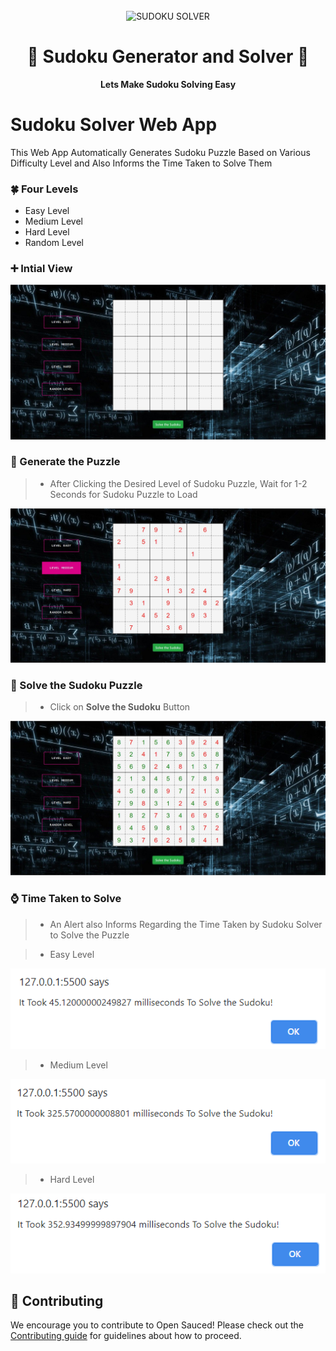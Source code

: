 <div align="center">
  <br>
  <img alt="SUDOKU SOLVER" src="https://i.ibb.co/pvxKJcC/SUDOKU-LOGO.png" width="300px">
  <h1>🧩 Sudoku Generator and Solver 🧩</h1>
  <strong>Lets Make Sudoku Solving Easy</strong>
</div>

# Sudoku Solver Web App

This Web App Automatically Generates Sudoku Puzzle Based on Various Difficulty Level and Also Informs the Time Taken to Solve Them

### 🍀 Four Levels 

- Easy Level
- Medium Level
- Hard Level
- Random Level

### ➕ Intial View

<p align="center">
  <img src="image/INTIAL_VIEW.jpg" width="700" alt="Intial View of App">
</p>

### 🧩 Generate the Puzzle

>- After Clicking the Desired Level of Sudoku Puzzle, Wait for 1-2 Seconds for Sudoku Puzzle to Load

<p align="center">
  <img src="image/PUZZLE_LOADED.jpg" width="700" alt="Sudoku Puzzle Loaded Image">
</p>

### 🤔 Solve the Sudoku Puzzle

>- Click on **Solve the Sudoku** Button

<p align="center">
  <img src="image/FINAL_SOLVED.jpg" width="700" alt="Final Solved Puzzle">
</p>

### ⌚ Time Taken to Solve

>- An Alert also Informs Regarding the Time Taken by Sudoku Solver to Solve the Puzzle

>- Easy Level

![Easy-Level-Time-Taken](/image/easy-lvl-time.png)

>- Medium Level

![Medium-Level-Time-Taken](/image/medium-lvl-time.png)

>- Hard Level

![Hard-Level-Time-Taken](/image/hard-lvl-time.png)

## 🤝 Contributing

We encourage you to contribute to Open Sauced! Please check out the [Contributing guide](/CONTRIBUTING.md) for guidelines about how to proceed.